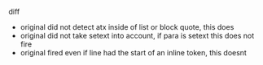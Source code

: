diff

- original did not detect atx inside of list or block quote, this does
- original did not take setext into account, if para is setext this does not fire
- original fired even if line had the start of an inline token, this doesnt